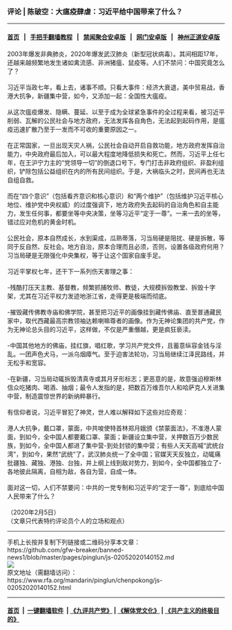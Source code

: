 ### 评论 | 陈破空：大瘟疫肆虐：习近平给中国带来了什么？
------------------------

#### [首页](https://github.com/gfw-breaker/banned-news1/blob/master/README.md) &nbsp;&nbsp;|&nbsp;&nbsp; [手把手翻墙教程](https://github.com/gfw-breaker/guides/wiki) &nbsp;&nbsp;|&nbsp;&nbsp; [禁闻聚合安卓版](https://github.com/gfw-breaker/bn-android) &nbsp;&nbsp;|&nbsp;&nbsp; [网门安卓版](https://github.com/oGate2/oGate) &nbsp;&nbsp;|&nbsp;&nbsp; [神州正道安卓版](https://github.com/SzzdOgate/update) 



<div id="storytext">
 <div>
  <div class="slot_header">
  </div>
 </div>
 <p>
  2003年爆发非典肺炎，2020年爆发武汉肺炎（新型冠状病毒）。其间相距17年，还越来越频繁地发生诸如禽流感、非洲猪瘟、鼠疫等。人们不禁问：中国究竟怎么了？
  <br/>
  <br/>
  习近平当政七年，看上去，诸事不顺。只看大事件：经济大衰退，美中贸易战，香港大抗争，新疆集中营，如今，又添加一起：全国性大瘟疫。
  <br/>
  <br/>
  从这次瘟疫爆发、隐瞒、蔓延、以至于成为全球紧急事件的全过程来看，被习近平削弱、瓦解的公民社会与地方政府，无法发挥各自角色，无法起到起码作用，是瘟疫迅速扩散乃至于一发而不可收的重要原因之一。
  <br/>
  <br/>
  在正常国家，一旦出现天灾人祸，公民社会自动开启自救功能，地方政府发挥自治能力，中央政府最后加入，可以最大程度地降低损失和死亡。然而，习近平上任七年，在王沪宁力主的“党领导一切”的倒退口号下，专门打击非政府组织、非盈利组织，铲除包括公益组织在内的所有民间组织。于是，大祸临头之时，民间再也无法自组自救。
  <br/>
  <br/>
  而在“四个意识”（包括看齐意识和核心意识）和“两个维护”（包括维护习近平核心地位、维护党中央权威）的过度强调下，地方政府失去起码的自治角色和自主能力，发生任何事，都要坐等中央决策，坐等习近平“定于一尊”。一来一去的坐等，错过应对危机的黄金时机。
  <br/>
  <br/>
  公民社会，原本自然成长，水到渠成，瓜熟蒂落，习当局硬是阻扰、硬是拆散，等同于反自然、反社会。地方自治，原本合理而且必须，否则，设置各级政府何用？习当局硬是无限强化中央集权，等于让这个国家自废手足。
  <br/>
  <br/>
  习近平掌权七年，还干下一系列伤天害理之事：
  <br/>
  <br/>
  -残酷打压天主教、基督教，频繁抓捕牧师、教徒，大规模拆毁教堂、拆毁十字架，尤其在习近平权力发迹地浙江省，走得更是极端而彻底。
  <br/>
  <br/>
  -摧毁藏传佛教寺庙和佛学院，甚至把习近平的画像挂到藏传佛庙、直至普通藏民家中，取代西藏最高宗教领袖达赖喇嘛尊者的画像。作为无神论集团的共产党，作为无神论总头目的习近平，这样做，不仅是严重僭越，更是疯狂亵渎。
  <br/>
  <br/>
  -中国其他地方的佛庙，挂红旗，唱红歌，学习共产党文件，且蓄意纵容金钱与淫乱。一团声色犬马，一派乌烟瘴气。至于迫害法轮功，习当局继续江泽民路线，并无松手和宽容。
  <br/>
  <br/>
  -在新疆，习当局动辄拆毁清真寺或其月牙形标志；更恶意的是，故意强迫穆斯林信众吃猪肉、喝酒、抽烟；最令人发指的是，把数百万维吾尔人和哈萨克人关进集中营，制造震惊世界的新纳粹暴行。
  <br/>
  <br/>
  有信仰者说，习近平冒犯了神灵，世人难以解释如下这些对应奇观：
  <br/>
  <br/>
  港人大抗争，戴口罩，蒙面，中共唆使特首林郑月娥颁《禁蒙面法》，不准港人蒙面，到如今，全中国人都要戴口罩、蒙面；新疆设立集中营，关押数百万少数民族，到如今，全中国人都进了集中营-到处封锁的集中营；有些人天天高喊“武统台湾”，到如今，果然“武统”了，武汉肺炎统一了全中国；官媒天天反独立，动辄痛批疆独、藏独、港独、台独，并上纲上线到敌对势力，到如今，全中国都独立了- 各地彼此隔离，自相为敌，各自为营，自成一体。
  <br/>
  <br/>
  面对这一切，人们不禁要问：中共的一党专制和习近平的“定于一尊”，到底给中国人民带来了什么？
  <br/>
  <br/>
  （2020年2月5日）
  <br/>
  （文章只代表特约评论员个人的立场和观点）
 </p>
</div>

<hr/>
手机上长按并复制下列链接或二维码分享本文章：<br/>
https://github.com/gfw-breaker/banned-news1/blob/master/pages/pinglun/js-02052020140152.md <br/>
<a href='https://github.com/gfw-breaker/banned-news1/blob/master/pages/pinglun/js-02052020140152.md'><img src='https://github.com/gfw-breaker/banned-news1/blob/master/pages/pinglun/js-02052020140152.md.png'/></a> <br/>
原文地址（需翻墙访问）：https://www.rfa.org/mandarin/pinglun/chenpokong/js-02052020140152.html


------------------------
#### [首页](https://github.com/gfw-breaker/banned-news1/blob/master/README.md) &nbsp;|&nbsp; [一键翻墙软件](https://github.com/gfw-breaker/nogfw/blob/master/README.md) &nbsp;| [《九评共产党》](https://github.com/gfw-breaker/9ping.md/blob/master/README.md#九评之一评共产党是什么) | [《解体党文化》](https://github.com/gfw-breaker/jtdwh.md/blob/master/README.md) | [《共产主义的终极目的》](https://github.com/gfw-breaker/gczydzjmd.md/blob/master/README.md)


<img src='http://gfw-breaker.win/banned-news/pages/pinglun/js-02052020140152.md' width='0px' height='0px'/>